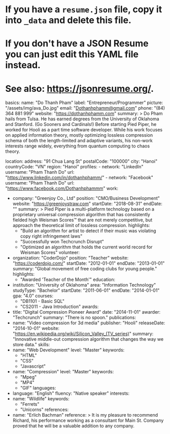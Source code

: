 # If you have a `resume.json` file, copy it into `_data` and delete this file.
# If you don't have a JSON Resume you can just edit this YAML file instead.
# See also: <https://jsonresume.org/>.
basics:
  name: "Do Thanh Pham"
  label: "Entrepreneur/Programmer"
  picture: "/assets/img/ava_Do.jpg"
  email: "Dothanhphamm@gmail.com"
  phone: "(84) 364 881 999"
  website: "https://dothanhphamm.com"
  summary: >
    Do Pham hails from Tulsa.
    He has earned degrees from the University of Oklahoma and Stanford. (Go Sooners and Cardinals!)
    Before starting Pied Piper, he worked for Hooli as a part time software developer.
    While his work focuses on applied information theory,
    mostly optimizing lossless compression schema of both the length-limited and adaptive variants,
    his non-work interests range widely,
    everything from quantum computing to chaos theory.

  location:
    address: "91 Chua Lang St"
    postalCode: "100000"
    city: "Hanoi"
    countryCode: "VN"
    region: "Hanoi"
  profiles:
    - network: "LinkedIn"
      username: "Pham Thanh Do"
      url: "https://www.linkedin.com/in/dothanhphamm/"
    - network: "Facebook"
      username: "Pham Thanh Do"
      url: "https://www.facebook.com/Dothanhphammm"
work:
  - company: "Greenjoy Co., Ltd"
    position: "CMO/Business Development"
    website: "https://greenjoystraw.com"
    startDate: "2018-08-31"
    endDate: ""
    summary: >
      Pied Piper is a multi-platform technology based on a proprietary universal compression algorithm that has
      consistently fielded high Weisman Scores™ that are not merely competitive,
      but approach the theoretical limit of lossless compression.
    highlights:
      - "Build an algorithm for artist to detect if their music was violating copy right infringement laws"
      - "Successfully won Techcrunch Disrupt"
      - "Optimized an algorithm that holds the current world record for Weisman Scores"
volunteer:
  - organization: "CoderDojo"
    position: "Teacher"
    website: "https://coderdojo.com/"
    startDate: "2012-01-01"
    endDate: "2013-01-01"
    summary: "Global movement of free coding clubs for young people."
    highlights:
      - "Awarded 'Teacher of the Month'"
education:
  - institution: "University of Oklahoma"
    area: "Information Technology"
    studyType: "Bachelor"
    startDate: "2011-06-01"
    endDate: "2014-01-01"
    gpa: "4.0"
    courses:
      - "DB1101 - Basic SQL"
      - "CS2011 - Java Introduction"
awards:
  - title: "Digital Compression Pioneer Award"
    date: "2014-11-01"
    awarder: "Techcrunch"
    summary: "There is no spoon."
publications:
  - name: "Video compression for 3d media"
    publisher: "Hooli"
    releaseDate: "2014-10-01"
    website: "https://en.wikipedia.org/wiki/Silicon_Valley_(TV_series)"
    summary: "Innovative middle-out compression algorithm that changes the way we store data."
skills:
  - name: "Web Development"
    level: "Master"
    keywords:
      - "HTML"
      - "CSS"
      - "Javascript"
  - name: "Compression"
    level: "Master"
    keywords:
      - "Mpeg"
      - "MP4"
      - "GIF"
languages:
  - language: "English"
    fluency: "Native speaker"
interests:
  - name: "Wildlife"
    keywords:
      - "Ferrets"
      - "Unicorns"
references:
  - name: "Erlich Bachman"
    reference: >
      It is my pleasure to recommend Richard, his performance working as a consultant for Main St.
      Company proved that he will be a valuable addition to any company.
